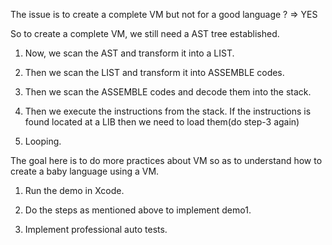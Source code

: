 

The issue is to create a complete VM but not for a good language ? => YES

So to create a complete VM, we still need a AST tree established.

1. Now, we scan the AST and transform it into a LIST.

2. Then we scan the LIST and transform it into ASSEMBLE codes.

3. Then we scan the ASSEMBLE codes and decode them into the stack.

4. Then we execute the instructions from the stack. If the instructions is found located
   at a LIB then we need to load them(do step-3 again)
   
5. Looping.


The goal here is to do more practices about VM so as to understand how to create a baby
language using a VM.


1. Run the demo in Xcode.

2. Do the steps as mentioned above to implement demo1.

3. Implement professional auto tests.
